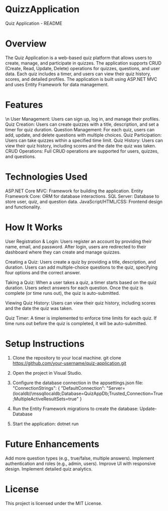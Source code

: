 # QuizzApplication

Quiz Application - README

# Overview
The Quiz Application is a web-based quiz platform that allows users to create, manage, and participate in quizzes. The application supports CRUD (Create, Read, Update, Delete) operations for quizzes, questions, and user data. Each quiz includes a timer, and users can view their quiz history, scores, and detailed profiles. The application is built using ASP.NET MVC and uses Entity Framework for data management.

# Features
\n User Management: Users can sign up, log in, and manage their profiles.
Quiz Creation: Users can create quizzes with a title, description, and set a timer for quiz duration.
Question Management: For each quiz, users can add, update, and delete questions with multiple choices.
Quiz Participation: Users can take quizzes within a specified time limit.
Quiz History: Users can view their quiz history, including scores and the date the quiz was taken.
CRUD Operations: Full CRUD operations are supported for users, quizzes, and questions.

# Technologies Used
ASP.NET Core MVC: Framework for building the application.
Entity Framework Core: ORM for database interactions.
SQL Server: Database to store user, quiz, and question data.
JavaScript/HTML/CSS: Frontend design and functionality.

# How It Works
User Registration & Login:
Users register an account by providing their name, email, and password.
After login, users are redirected to their dashboard where they can create and manage quizzes.

Creating a Quiz:
Users create a quiz by providing a title, description, and duration.
Users can add multiple-choice questions to the quiz, specifying four options and the correct answer.

Taking a Quiz:
When a user takes a quiz, a timer starts based on the quiz duration.
Users select answers for each question. Once the quiz is complete (or time runs out), the quiz is auto-submitted.

Viewing Quiz History:
Users can view their quiz history, including scores and the date the quiz was taken.

Quiz Timer:
A timer is implemented to enforce time limits for each quiz.
If time runs out before the quiz is completed, it will be auto-submitted.


# Setup Instructions
1. Clone the repository to your local machine.
   git clone https://github.com/your-username/quiz-application.git
   
2. Open the project in Visual Studio.

3. Configure the database connection in the appsettings.json file:
   "ConnectionStrings": {
    "DefaultConnection": "Server=(localdb)\\mssqllocaldb;Database=QuizAppDb;Trusted_Connection=True;MultipleActiveResultSets=true"
}

4. Run the Entity Framework migrations to create the database:
   Update-Database

5. Start the application:
   dotnet run


# Future Enhancements
Add more question types (e.g., true/false, multiple answers).
Implement authentication and roles (e.g., admin, users).
Improve UI with responsive design.
Implement detailed quiz analytics.


# License
This project is licensed under the MIT License.

